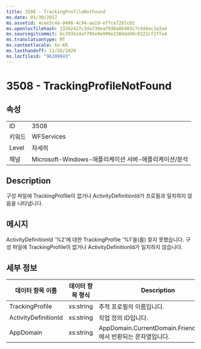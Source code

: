 ```yaml
---
title: 3508 - TrackingProfileNotFound
ms.date: 03/30/2017
ms.assetid: 4cee3c4a-0490-4c94-aa19-ef7ce7287c02
ms.openlocfilehash: 23262427c3da730eaf930a8b483c7c4d4ec3a3a4
ms.sourcegitcommit: bc293b14af795e0e999e3304dd40c0222cf2ffe4
ms.translationtype: MT
ms.contentlocale: ko-KR
ms.lasthandoff: 11/26/2020
ms.locfileid: "96289843"
---
```

# <a name="3508---trackingprofilenotfound"></a>3508 - TrackingProfileNotFound

## <a name="properties"></a>속성  
  
|||  
|-|-|  
|ID|3508|  
|키워드|WFServices|  
|Level|자세히|  
|채널|Microsoft-Windows-애플리케이션 서버-애플리케이션/분석|  
  
## <a name="description"></a>Description  

 구성 파일에 TrackingProfile이 없거나 ActivityDefinitionId가 프로필과 일치하지 않음을 나타냅니다.  
  
## <a name="message"></a>메시지  

 ActivityDefinitionId '%2'에 대한 TrackingProfile '%1'을(를) 찾지 못했습니다. 구성 파일에 TrackingProfile이 없거나 ActivityDefinitionId가 일치하지 않습니다.  
  
## <a name="details"></a>세부 정보  
  
|데이터 항목 이름|데이터 항목 형식|Description|  
|--------------------|--------------------|-----------------|  
|TrackingProfile|xs:string|추적 프로필의 이름입니다.|  
|ActivityDefinitionId|xs:string|작업 정의 ID입니다.|  
|AppDomain|xs:string|AppDomain.CurrentDomain.FriendlyName에서 반환되는 문자열입니다.|
